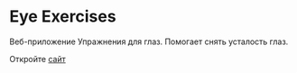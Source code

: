 # Eye Exercises

Веб-приложение Упражнения для глаз. Помогает снять усталость глаз.

Откройте [сайт](https://your-username.github.io/Eye_Exercises)
